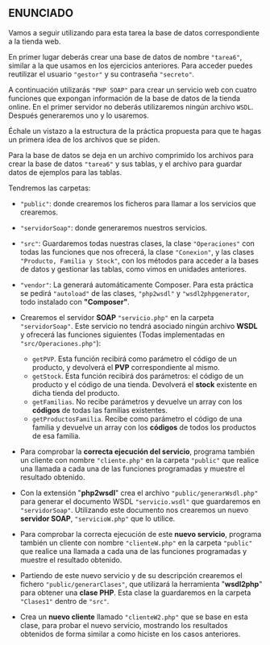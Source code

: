 ## ENUNCIADO
Vamos a seguir utilizando para esta tarea la base de datos correspondiente a la tienda web.

En primer lugar deberás crear una base de datos de nombre ``"tarea6"``, similar a la que usamos en los ejercicios anteriores. Para acceder puedes reutilizar el usuario ``"gestor"`` y su contraseña ``"secreto"``.

A continuación utilizarás ``"PHP SOAP"`` para crear un servicio web con cuatro funciones que expongan información de la base de datos de la tienda online. En el primer servidor no deberás utilizaremos ningún archivo ``WSDL``. Después generaremos uno y lo usaremos.

Échale un vistazo a la estructura de la práctica propuesta para que te hagas un primera idea de los archivos que se piden.

Para la base de datos se deja en un archivo comprimido los archivos para crear la base de datos ``"tarea6"`` y sus tablas, y el archivo para guardar datos de ejemplos para las tablas.

Tendremos las carpetas:

* ``"public"``: donde crearemos los ficheros para llamar a los servicios que crearemos.
* ``"servidorSoap"``: donde generaremos nuestros servicios.
* ``"src"``: Guardaremos todas nuestras clases, la clase ``"Operaciones"`` con todas las funciones que nos ofrecerá, la clase ``"Conexion"``, y las clases ``"Producto, Familia y Stock"``, con los métodos para acceder a la bases de datos y gestionar las tablas, como vimos en unidades anteriores.
* ``"vendor"``: La generará automáticamente Composer.
Para esta práctica se pedirá ``"autoload"`` de las clases, ``"php2wsdl"`` y ``"wsdl2phpgenerator``, todo instalado con **"Composer"**.


* Crearemos el servidor **SOAP** ``"servicio.php"`` en la carpeta ``"servidorSoap"``. Este servicio no tendrá asociado ningún archivo **WSDL** y ofrecerá las funciones siguientes (Todas implementadas en ``"src/Operaciones.php"``):
    * ``getPVP``. Esta función recibirá como parámetro el código de un producto, y devolverá el **PVP** correspondiente al mismo.
    * ``getStock``. Esta función recibirá dos parámetros: el código de un producto y el código de una tienda. Devolverá el **stock** existente en dicha tienda del producto.
    * ``getFamilias``. No recibe parámetros y devuelve un array con los **códigos** de todas las familias existentes.
    * ``getProductosFamilia``. Recibe como parámetro el código de una familia y devuelve un array con los **códigos** de todos los productos de esa familia.

* Para comprobar la **correcta ejecución del servicio**, programa también un cliente con nombre ``"cliente.php"`` en la carpeta ``"public"`` que realice una llamada a cada una de las funciones programadas y muestre el resultado obtenido.
* Con la extensión "**php2wsdl**" crea el archivo ``"public/generarWsdl.php"`` para generar el documento WSDL ``"servicio.wsdl"`` que guardaremos en ``"servidorSoap"``. Utilizando este documento  nos crearemos un nuevo **servidor SOAP**, ``"servicioW.php"`` que lo utilice.
* Para comprobar la correcta ejecución de este **nuevo servicio**, programa también un cliente con nombre ``"clienteW.php"`` en la carpeta ``"public"`` que realice una llamada a cada una de las funciones programadas y muestre el resultado obtenido.
* Partiendo de este nuevo servicio y de su descripción crearemos el fichero ``"public/generarClases"``, que  utilizará la herramienta "**wsdl2php**" para obtener una **clase PHP**. Esta clase la guardaremos en la carpeta ``"Clases1"`` dentro de ``"src"``.
* Crea un **nuevo cliente** llamado ``"clienteW2.php"`` que se base en esta clase, para probar el nuevo servicio, mostrando los resultados obtenidos de forma similar a como hiciste en los casos anteriores.